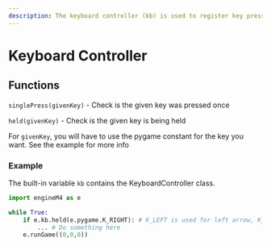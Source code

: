 ```yaml
---
description: The keyboard controller (kb) is used to register key presses.
---
```


# Keyboard Controller

## Functions

`singlePress(givenKey)` - Check is the given key was pressed once

`held(givenKey)` - Check is the given key is being held

For `givenKey`, you will have to use the pygame constant for the key you want. See the example for more info

### Example

The built-in variable `kb` contains the KeyboardController class.

```python
import engineM4 as e

while True:
    if e.kb.held(e.pygame.K_RIGHT): # K_LEFT is used for left arrow, K_UP is used for up arrow, and K_DOWN is used for down arrow
        ... # Do something here
    e.runGame((0,0,0))
```
